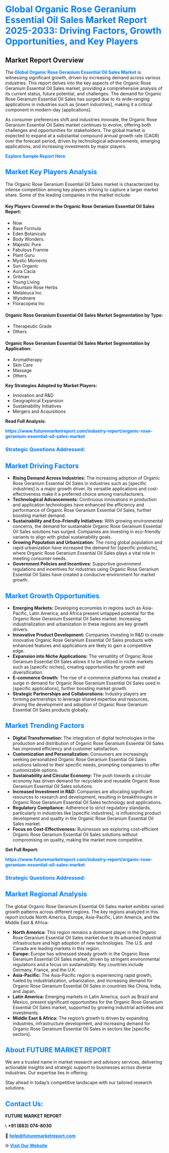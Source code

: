 <h1 style="color: #007BFF;">Global Organic Rose Geranium Essential Oil Sales Market Report 2025-2033: Driving Factors, Growth Opportunities, and Key Players</h1>

<section id="overview">
<h2>Market Report Overview</h2>
<p>The <a href="https://www.futuremarketreport.com/industry-report/organic-rose-geranium-essential-oil-sales-market" style="color: #007BFF; text-decoration: none;"><strong>Global Organic Rose Geranium Essential Oil Sales Market</strong></a> is witnessing significant growth, driven by increasing demand across various industries. This report delves into the key aspects of the Organic Rose Geranium Essential Oil Sales market, providing a comprehensive analysis of its current status, future potential, and challenges. The demand for Organic Rose Geranium Essential Oil Sales has surged due to its wide-ranging applications in industries such as [insert industries], making it a critical component in modern-day [applications].</p>
<p>As consumer preferences shift and industries innovate, the Organic Rose Geranium Essential Oil Sales market continues to evolve, offering both challenges and opportunities for stakeholders. The global market is expected to expand at a substantial compound annual growth rate (CAGR) over the forecast period, driven by technological advancements, emerging applications, and increasing investments by major players.</p>
</section>

<section id="overview">
<p><a href="https://www.futuremarketreport.com/request-sample/reportId=109356" style="color: #007BFF; text-decoration: none;"><strong>Explore Sample Report Here</strong></a></p>
</section>

<section id="key-players">
<h2 style="color: #007BFF;">Market Key Players Analysis</h2>
<p>The Organic Rose Geranium Essential Oil Sales market is characterized by intense competition among key players striving to capture a larger market share. Some of the leading companies in the market include:</p>
<h4>Key Players Covered in the Organic Rose Geranium Essential Oil Sales Report:</h4>
<ul><li>Now</li><li>Base Formula</li><li>Eden Botanicals</li><li>Body Wonders.</li><li>Majestic Pure</li><li>Fabulous Frannie</li><li>Plant Guru</li><li>Mystic Moments</li><li>Sun Organic</li><li>Aura Cacia</li><li>Gritman</li><li>Young Living</li><li>Mountain Rose Herbs</li><li>Melaleuca Inc</li><li>Wyndmere</li><li>Floracopeia Inc</li></ul>
<h4>Organic Rose Geranium Essential Oil Sales Market Segmentation by Type:</h4>
<ul><li>Therapeutic Grade</li><li>Others</li></ul>

<h4>Organic Rose Geranium Essential Oil Sales Market Segmentation by Application:</h4>
<ul><li>Aromatherapy</li><li>Skin Care</li><li>Massage</li><li>Others</li></ul>
<p><strong>Key Strategies Adopted by Market Players:</strong></p>
<ul>
<li>Innovation and R&D</li>
<li>Geographical Expansion</li>
<li>Sustainability Initiatives</li>
<li>Mergers and Acquisitions</li>
</ul>
</section>

<section>
<p><strong>Read Full Analysis: </strong></p><a href="https://www.futuremarketreport.com/industry-report/organic-rose-geranium-essential-oil-sales-market" style="color: #007BFF; text-decoration: none;"><strong>https://www.futuremarketreport.com/industry-report/organic-rose-geranium-essential-oil-sales-market</strong></a>
<h3 style="color: #007BFF;">Strategic Questions Addressed:</h3>
</section>

<section id="driving-factors">
<h2 style="color: #007BFF;">Market Driving Factors</h2>
<ul>
<li><strong>Rising Demand Across Industries:</strong> The increasing adoption of Organic Rose Geranium Essential Oil Sales in industries such as [specific industries] is a major growth driver. Its versatile applications and cost-effectiveness make it a preferred choice among manufacturers.</li>
<li><strong>Technological Advancements:</strong> Continuous innovations in production and application technologies have enhanced the efficiency and performance of Organic Rose Geranium Essential Oil Sales, further boosting market demand.</li>
<li><strong>Sustainability and Eco-Friendly Initiatives:</strong> With growing environmental concerns, the demand for sustainable Organic Rose Geranium Essential Oil Sales solutions has surged. Companies are investing in eco-friendly variants to align with global sustainability goals.</li>
<li><strong>Growing Population and Urbanization:</strong> The rising global population and rapid urbanization have increased the demand for [specific products], where Organic Rose Geranium Essential Oil Sales plays a vital role in meeting consumer needs.</li>
<li><strong>Government Policies and Incentives:</strong> Supportive government regulations and incentives for industries using Organic Rose Geranium Essential Oil Sales have created a conducive environment for market growth.</li>
</ul>
</section>

<section id="growth-opportunities">
<h2 style="color: #007BFF;">Market Growth Opportunities</h2>
<ul>
<li><strong>Emerging Markets:</strong> Developing economies in regions such as Asia-Pacific, Latin America, and Africa present untapped potential for the Organic Rose Geranium Essential Oil Sales market. Increasing industrialization and urbanization in these regions are key growth drivers.</li>
<li><strong>Innovative Product Development:</strong> Companies investing in R&D to create innovative Organic Rose Geranium Essential Oil Sales products with enhanced features and applications are likely to gain a competitive edge.</li>
<li><strong>Expansion into Niche Applications:</strong> The versatility of Organic Rose Geranium Essential Oil Sales allows it to be utilized in niche markets such as [specific niches], creating opportunities for growth and diversification.</li>
<li><strong>E-commerce Growth:</strong> The rise of e-commerce platforms has created a surge in demand for Organic Rose Geranium Essential Oil Sales used in [specific applications], further boosting market growth.</li>
<li><strong>Strategic Partnerships and Collaborations:</strong> Industry players are forming partnerships to leverage shared expertise and resources, driving the development and adoption of Organic Rose Geranium Essential Oil Sales products globally.</li>
</ul>
</section>

<section id="trending-factors">
<h2 style="color: #007BFF;">Market Trending Factors</h2>
<ul>
<li><strong>Digital Transformation:</strong> The integration of digital technologies in the production and distribution of Organic Rose Geranium Essential Oil Sales has improved efficiency and customer satisfaction.</li>
<li><strong>Customization and Personalization:</strong> Consumers are increasingly seeking personalized Organic Rose Geranium Essential Oil Sales solutions tailored to their specific needs, prompting companies to offer customizable options.</li>
<li><strong>Sustainability and Circular Economy:</strong> The push towards a circular economy has driven demand for recyclable and reusable Organic Rose Geranium Essential Oil Sales solutions.</li>
<li><strong>Increased Investment in R&D:</strong> Companies are allocating significant resources to research and development, resulting in breakthroughs in Organic Rose Geranium Essential Oil Sales technology and applications.</li>
<li><strong>Regulatory Compliance:</strong> Adherence to strict regulatory standards, particularly in industries like [specific industries], is influencing product development and quality in the Organic Rose Geranium Essential Oil Sales market.</li>
<li><strong>Focus on Cost-Effectiveness:</strong> Businesses are exploring cost-efficient Organic Rose Geranium Essential Oil Sales solutions without compromising on quality, making the market more competitive.</li>
</ul>
</section>

<section>
<p><strong>Get Full Report: </strong></p><a href="https://www.futuremarketreport.com/industry-report/organic-rose-geranium-essential-oil-sales-market" style="color: #007BFF; text-decoration: none;"><strong>https://www.futuremarketreport.com/industry-report/organic-rose-geranium-essential-oil-sales-market</strong></a>
<h3 style="color: #007BFF;">Strategic Questions Addressed:</h3>
</section>


<section id="regional-analysis">
<h2 style="color: #007BFF;">Market Regional Analysis</h2>
<p>The global Organic Rose Geranium Essential Oil Sales market exhibits varied growth patterns across different regions. The key regions analyzed in this report include North America, Europe, Asia-Pacific, Latin America, and the Middle East & Africa:</p>
<ul>
<li><strong>North America:</strong> This region remains a dominant player in the Organic Rose Geranium Essential Oil Sales market due to its advanced industrial infrastructure and high adoption of new technologies. The U.S. and Canada are leading markets in this region.</li>
<li><strong>Europe:</strong> Europe has witnessed steady growth in the Organic Rose Geranium Essential Oil Sales market, driven by stringent environmental regulations and a focus on sustainability. Key countries include Germany, France, and the U.K.</li>
<li><strong>Asia-Pacific:</strong> The Asia-Pacific region is experiencing rapid growth, fueled by industrialization, urbanization, and increasing demand for Organic Rose Geranium Essential Oil Sales in countries like China, India, and Japan.</li>
<li><strong>Latin America:</strong> Emerging markets in Latin America, such as Brazil and Mexico, present significant opportunities for the Organic Rose Geranium Essential Oil Sales market, supported by growing industrial activities and investments.</li>
<li><strong>Middle East & Africa:</strong> The region’s growth is driven by expanding industries, infrastructure development, and increasing demand for Organic Rose Geranium Essential Oil Sales in sectors like [specific sectors].</li>
</ul>
</section>

<footer>
<h2 style="color: #007BFF;">About FUTURE MARKET REPORT</h2>
<p>We are a trusted name in market research and advisory services, delivering actionable insights and strategic support to businesses across diverse industries. Our expertise lies in offering:</p>

<p>Stay ahead in today’s competitive landscape with our tailored research solutions.</p>

<h2 style="color: #007BFF;">Contact Us:</h2>
<p><strong>FUTURE MARKET REPORT</strong></p>
<p>📞 <strong>+91 (883) 074-8030</strong></p>
<p>📧 <strong><a href="mailto:help@futuremarketreport.com" style="color: #007BFF;">help@futuremarketreport.com</a></strong></p>
<p>🌐 <strong><a href="https://www.futuremarketreport.com/" style="color: #007BFF;">Visit Our Website</a></strong></p>
</footer>